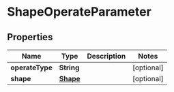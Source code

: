 
# ShapeOperateParameter

## Properties
Name | Type | Description | Notes
------------ | ------------- | ------------- | -------------
**operateType** | **String** |  |  [optional]
**shape** | [**Shape**](Shape.md) |  |  [optional]



